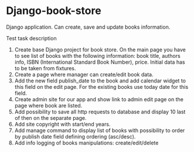 # Django-book-store
Django application. Can create, save and update books information. 

Test task description

1. Create base Django project for book store. On the main page you have to see list of
books with the following information: book title, authors info, ISBN (International
Standard Book Number), price. Initial data has to be taken from fixtures.
2. Create a page where manager can create/edit book data.
3. Add the new field publish_date to the book and add calendar widget to this field
on the edit page. For the existing books use today date for this field.
4. Create admin site for our app and show link to admin edit page on the page where
book are listed.
5. Add possibility to save all http requests to database and display 10 last of then on
the separate page.
6. Add site copyright with start/end years.
7. Add manage command to display list of books with possibility to order by publish
date field defining ordering (asc/desc).
8. Add info logging of books manipulations: create/edit/delete
